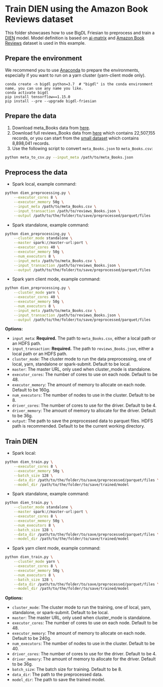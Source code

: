 # Train DIEN using the Amazon Book Reviews dataset
This folder showcases how to use BigDL Friesian to preprocess and train a [DIEN](https://arxiv.org/pdf/1809.03672.pdf) model. 
Model definition is based on [ai-matrix](https://github.com/alibaba/ai-matrix/tree/master/macro_benchmark/DIEN) and
[Amazon Book Reviews](http://snap.stanford.edu/data/amazon/productGraph/categoryFiles/reviews_Books.json.gz) dataset is used in this example.

## Prepare the environment
We recommend you to use [Anaconda](https://www.anaconda.com/distribution/#linux) to prepare the environments, especially if you want to run on a yarn cluster (yarn-client mode only).
```
conda create -n bigdl python=3.7  # "bigdl" is the conda environment name, you can use any name you like.
conda activate bigdl
pip install tensorflow==1.15.0
pip install --pre --upgrade bigdl-friesian
```

## Prepare the data
1. Download meta_Books data from [here](http://snap.stanford.edu/data/amazon/productGraph/categoryFiles/meta_Books.json.gz). 
2. Download full reviews_Books data from [here](http://snap.stanford.edu/data/amazon/productGraph/categoryFiles/reviews_Books.json.gz) which contains 22,507,155 records, or you can start from the [small dataset](http://snap.stanford.edu/data/amazon/productGraph/categoryFiles/reviews_Books_5.json.gz) which contains 8,898,041 records.
3. Use the following script to convert `meta_Books.json` to `meta_Books.csv`:
```bash
python meta_to_csv.py --input_meta /path/to/meta_Books.json
```

## Preprocess the data  
* Spark local, example command:
```bash
python dien_preprocessing.py \
    --executor_cores 8 \
    --executor_memory 50g \
    --input_meta /path/to/meta_Books.csv \
    --input_transaction /path/to/reviews_Books.json \
    --output /path/to/the/folder/to/save/preprocessed/parquet/files
```

* Spark standalone, example command:
```bash
python dien_preprocessing.py \
    --cluster_mode standalone \
    --master spark://master-url:port \
    --executor_cores 40 \
    --executor_memory 50g \
    --num_executors 8 \
    --input_meta /path/to/meta_Books.csv \
    --input_transaction /path/to/reviews_Books.json \
    --output /path/to/the/folder/to/save/preprocessed/parquet/files
```

* Spark yarn client mode, example command:
```bash
python dien_preprocessing.py \
    --cluster_mode yarn \
    --executor_cores 40 \
    --executor_memory 50g \
    --num_executors 8 \
    --input_meta /path/to/meta_Books.csv \
    --input_transaction /path/to/reviews_Books.json \
    --output /path/to/the/folder/to/save/preprocessed/parquet/files
```

__Options:__
* `input_meta`: __Required.__ The path to `meta_Books.csv`, either a local path or an HDFS path.
* `input_transaction`: __Required.__ The path to `reviews_Books.json`, either a local path or an HDFS path.
* `cluster_mode`: The cluster mode to run the data preprocessing, one of local, yarn, standalone or spark-submit. Default to be local.
* `master`: The master URL, only used when cluster_mode is standalone.
* `executor_cores`: The number of cores to use on each node. Default to be 48.
* `executor_memory`: The amount of memory to allocate on each node. Default to be 160g.
* `num_executors`: The number of nodes to use in the cluster. Default to be 8.
* `driver_cores`: The number of cores to use for the driver. Default to be 4.
* `driver_memory`: The amount of memory to allocate for the driver. Default to be 36g.
* `output`: The path to save the preprocessed data to parquet files. HDFS path is recommended. Default to be the current working directory.

## Train DIEN
* Spark local:
```bash
python dien_train.py \
    --executor_cores 8 \
    --executor_memory 50g \
    --batch_size 128 \
    --data_dir /path/to/the/folder/to/save/preprocessed/parquet/files \
    --model_dir /path/to/the/folder/to/save/trained/model 
```

* Spark standalone, example command:
```bash
python dien_train.py \
    --cluster_mode standalone \
    --master spark://master-url:port \
    --executor_cores 8 \
    --executor_memory 50g \
    --num_executors 8 \
    --batch_size 128 \
    --data_dir /path/to/the/folder/to/save/preprocessed/parquet/files \
    --model_dir /path/to/the/folder/to/save/trained/model 
```

* Spark yarn client mode, example command:
```bash
python dien_train.py \
    --cluster_mode yarn \
    --executor_cores 8 \
    --executor_memory 50g \
    --num_executors 8 \
    --batch_size 128 \
    --data_dir /path/to/the/folder/to/save/preprocessed/parquet/files \
    --model_dir /path/to/the/folder/to/save/trained/model 
```

__Options:__
* `cluster_mode`: The cluster mode to run the training, one of local, yarn, standalone, or spark-submit. Default to be local.
* `master`: The master URL, only used when cluster_mode is standalone.
* `executor_cores`: The number of cores to use on each node. Default to be 48.
* `executor_memory`: The amount of memory to allocate on each node. Default to be 240g.
* `num_executors`: The number of nodes to use in the cluster. Default to be 40.
* `driver_cores`: The number of cores to use for the driver. Default to be 4.
* `driver_memory`: The amount of memory to allocate for the driver. Default to be 36g.
* `batch_size`: The batch size for training. Default to be 8.
* `data_dir`: The path to the preprocessed data.
* `model_dir`: The path to save the trained model.

